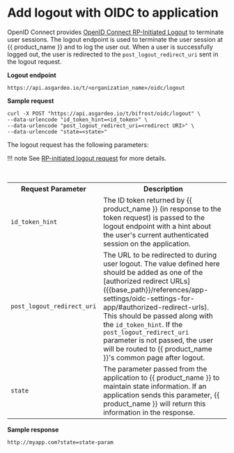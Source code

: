 # Add logout with OIDC to application

OpenID Connect provides [OpenID Connect RP-Initiated Logout](https://openid.net/specs/openid-connect-rpinitiated-1_0.html) to terminate user sessions. The logout endpoint is used to terminate the user session at {{ product_name }} and to log the user out. When a user is
successfully logged out, the user is redirected to the `post_logout_redirect_uri` sent in the logout request.

**Logout endpoint**

``` 
https://api.asgardeo.io/t/<organization_name>/oidc/logout
```

**Sample request**

``` curl
curl -X POST "https://api.asgardeo.io/t/bifrost/oidc/logout" \
--data-urlencode "id_token_hint=<id_token>" \
--data-urlencode "post_logout_redirect_uri=<redirect URI>" \
--data-urlencode "state=<state>"
```

The logout request has the following parameters:

!!! note
    See [RP-initiated logout request](https://openid.net/specs/openid-connect-rpinitiated-1_0.html#RPLogout) for more details.

<br>
<table>
  <tr>
    <th>Request Parameter</th>
    <th>Description</th>
  </tr>
  <tr>
    <td><code>id_token_hint</code><Badge text="Recommended" type="recommended"/></td>
    <td>The ID token returned by {{ product_name }} (in response to the token request) is passed to the logout endpoint with a hint about the user's current authenticated session on the application.</td>
  </tr>
  <tr>
    <td><code>post_logout_redirect_uri</code><Badge text="Optional" type="optional"/></td>
    <td>
    The URL to be redirected to during user logout. The value defined here should be added as one of the [authorized redirect URLs]({{base_path}}/references/app-settings/oidc-settings-for-app/#authorized-redirect-urls). This should be passed along with the <code>id_token_hint</code>.
    If the <code>post_logout_redirect_uri</code> parameter is not passed, the user will be routed to {{ product_name }}'s common page after logout.
    </td>
  </tr>
  <tr>
    <td><code>state</code><Badge text="Optional" type="optional"/></td>
    <td>The parameter passed from the application to {{ product_name }} to maintain state information. If an application sends this parameter, {{ product_name }} will return this information in the response.</td>
  </tr>
</table>

**Sample response**

``` 
http://myapp.com?state=state-param
```

<br>

